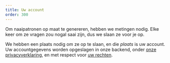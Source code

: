 ```yaml
---
title: Uw account
order: 300
---
```


Om naaipatronen op maat te genereren, hebben we metingen nodig. Elke keer om ze vragen zou nogal saai zijn, dus we slaan ze voor je op.

We hebben een plaats nodig om ze op te slaan, en die *plaats* is uw account. Uw accountgegevens worden opgeslagen in onze backend, onder [onze privacyverklaring][1], en met respect voor [uw rechten][2].

[1]: /docs/various/privacy/

[2]: /docs/various/rights/
